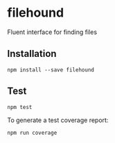 # filehound

Fluent interface for finding files

## Installation

```
npm install --save filehound
```

## Test

```
npm test
```

To generate a test coverage report:

```
npm run coverage
```
